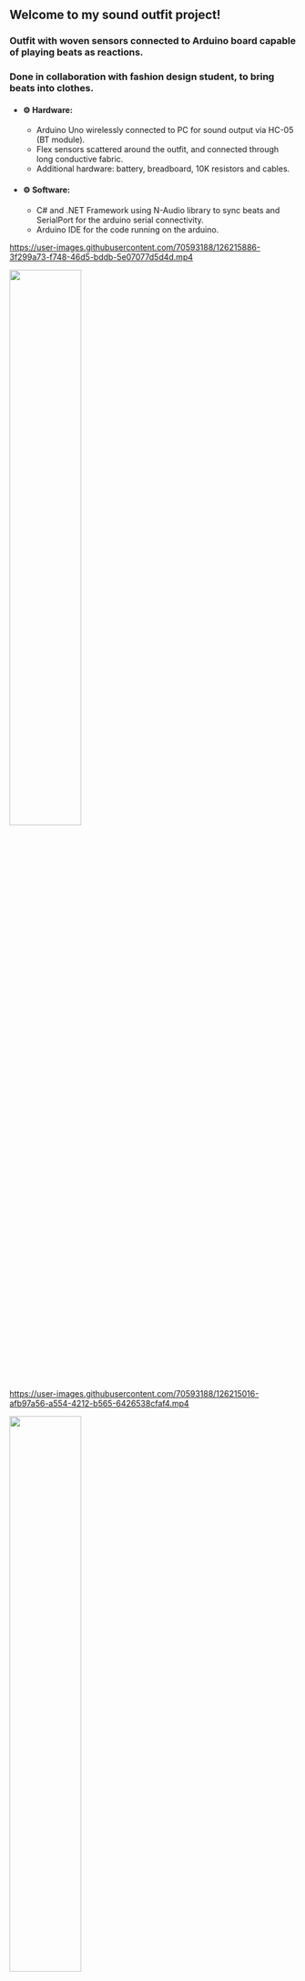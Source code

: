 
## Welcome to my sound outfit project!
### Outfit with woven sensors connected to Arduino board capable of playing beats as reactions. 
### Done in collaboration with fashion design student, to bring beats into clothes.
- #### ⚙️ Hardware:
  - Arduino Uno wirelessly connected to PC for sound output via HC-05 (BT module).
  - Flex sensors scattered around the outfit, and connected through long conductive fabric.
  - Additional hardware: battery, breadboard, 10K resistors and cables.
- #### ⚙️ Software:
  - C# and .NET Framework using N-Audio library to sync beats and SerialPort for the arduino serial connectivity.
  - Arduino IDE for the code running on the arduino. 



https://user-images.githubusercontent.com/70593188/126215886-3f299a73-f748-46d5-bddb-5e07077d5d4d.mp4

<img src="https://user-images.githubusercontent.com/70593188/126219468-0dfe310e-3815-4d09-bd63-0dbe05a636d9.jpeg" width=50% height=50% />

https://user-images.githubusercontent.com/70593188/126215016-afb97a56-a554-4212-b565-6426538cfaf4.mp4


<img src="https://user-images.githubusercontent.com/70593188/126213766-ef9fae49-d4ce-47ee-9841-86a028167bab.jpeg" width=50% height=50% />
<img src="https://user-images.githubusercontent.com/70593188/126213575-a55c4454-1eba-4164-8cb2-0242a2972f66.jpeg" width=50% height=50% /> 
<img src="https://user-images.githubusercontent.com/70593188/126213691-9b5c6dbe-9cff-4f6a-a635-570c0ede6219.jpeg" width=50% height=50% />
 

